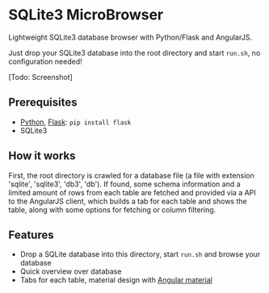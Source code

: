# SQLite3 MicroBrowser

Lightweight SQLite3 database browser with Python/Flask and AngularJS.

Just drop your SQLite3 database into the root directory and start `run.sh`, no configuration needed!

[Todo: Screenshot]

## Prerequisites
* [Python](https://www.python.org/), [Flask](http://flask.pocoo.org/): `pip install flask`
* SQLite3

## How it works

First, the root directory is crawled for a database file (a file with extension 'sqlite', 'sqlite3', 'db3', 'db'). If found, some schema information and a limited amount of rows from each table are fetched and provided via a API to the AngularJS client, which builds a tab for each table and shows the table, along with some options for fetching or column filtering.

## Features
* Drop a SQLite database into this directory, start `run.sh` and browse your database
* Quick overview over database
* Tabs for each table, material design with [Angular material](https://material.angularjs.org)
